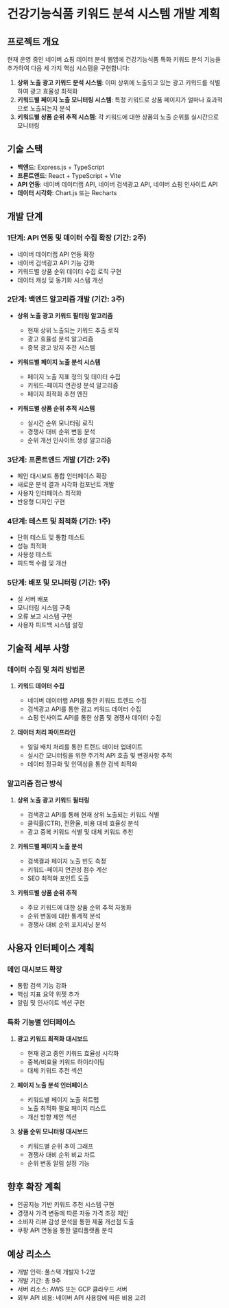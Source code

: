 # 건강기능식품 키워드 분석 시스템 개발 계획

## 프로젝트 개요
현재 운영 중인 네이버 쇼핑 데이터 분석 웹앱에 건강기능식품 특화 키워드 분석 기능을 추가하여 다음 세 가지 핵심 시스템을 구현합니다:

1. **상위 노출 광고 키워드 분석 시스템**: 이미 상위에 노출되고 있는 광고 키워드를 식별하여 광고 효율성 최적화
2. **키워드별 페이지 노출 모니터링 시스템**: 특정 키워드로 상품 페이지가 얼마나 효과적으로 노출되는지 분석
3. **키워드별 상품 순위 추적 시스템**: 각 키워드에 대한 상품의 노출 순위를 실시간으로 모니터링

## 기술 스택
- **백엔드**: Express.js + TypeScript
- **프론트엔드**: React + TypeScript + Vite
- **API 연동**: 네이버 데이터랩 API, 네이버 검색광고 API, 네이버 쇼핑 인사이트 API
- **데이터 시각화**: Chart.js 또는 Recharts

## 개발 단계

### 1단계: API 연동 및 데이터 수집 확장 (기간: 2주)
- 네이버 데이터랩 API 연동 확장
- 네이버 검색광고 API 기능 강화
- 키워드별 상품 순위 데이터 수집 로직 구현
- 데이터 캐싱 및 동기화 시스템 개선

### 2단계: 백엔드 알고리즘 개발 (기간: 3주)
- **상위 노출 광고 키워드 필터링 알고리즘**
  - 현재 상위 노출되는 키워드 추출 로직
  - 광고 효율성 분석 알고리즘
  - 중복 광고 방지 추천 시스템

- **키워드별 페이지 노출 분석 시스템**
  - 페이지 노출 지표 정의 및 데이터 수집
  - 키워드-페이지 연관성 분석 알고리즘
  - 페이지 최적화 추천 엔진

- **키워드별 상품 순위 추적 시스템**
  - 실시간 순위 모니터링 로직
  - 경쟁사 대비 순위 변동 분석
  - 순위 개선 인사이트 생성 알고리즘

### 3단계: 프론트엔드 개발 (기간: 2주)
- 메인 대시보드 통합 인터페이스 확장
- 새로운 분석 결과 시각화 컴포넌트 개발
- 사용자 인터페이스 최적화
- 반응형 디자인 구현

### 4단계: 테스트 및 최적화 (기간: 1주)
- 단위 테스트 및 통합 테스트
- 성능 최적화
- 사용성 테스트
- 피드백 수렴 및 개선

### 5단계: 배포 및 모니터링 (기간: 1주)
- 실 서버 배포
- 모니터링 시스템 구축
- 오류 보고 시스템 구현
- 사용자 피드백 시스템 설정

## 기술적 세부 사항

### 데이터 수집 및 처리 방법론
1. **키워드 데이터 수집**
   - 네이버 데이터랩 API를 통한 키워드 트렌드 수집
   - 검색광고 API를 통한 광고 키워드 데이터 수집
   - 쇼핑 인사이트 API를 통한 상품 및 경쟁사 데이터 수집

2. **데이터 처리 파이프라인**
   - 일일 배치 처리를 통한 트렌드 데이터 업데이트
   - 실시간 모니터링을 위한 주기적 API 호출 및 변경사항 추적
   - 데이터 정규화 및 인덱싱을 통한 검색 최적화

### 알고리즘 접근 방식

1. **상위 노출 광고 키워드 필터링**
   - 검색광고 API를 통해 현재 상위 노출되는 키워드 식별
   - 클릭률(CTR), 전환율, 비용 대비 효율성 분석
   - 광고 중복 키워드 식별 및 대체 키워드 추천

2. **키워드별 페이지 노출 분석**
   - 검색결과 페이지 노출 빈도 측정
   - 키워드-페이지 연관성 점수 계산
   - SEO 최적화 포인트 도출

3. **키워드별 상품 순위 추적**
   - 주요 키워드에 대한 상품 순위 추적 자동화
   - 순위 변동에 대한 통계적 분석
   - 경쟁사 대비 순위 포지셔닝 분석

## 사용자 인터페이스 계획

### 메인 대시보드 확장
- 통합 검색 기능 강화
- 핵심 지표 요약 위젯 추가
- 알림 및 인사이트 섹션 구현

### 특화 기능별 인터페이스
1. **광고 키워드 최적화 대시보드**
   - 현재 광고 중인 키워드 효율성 시각화
   - 중복/비효율 키워드 하이라이팅
   - 대체 키워드 추천 섹션

2. **페이지 노출 분석 인터페이스**
   - 키워드별 페이지 노출 히트맵
   - 노출 최적화 필요 페이지 리스트
   - 개선 방향 제안 섹션

3. **상품 순위 모니터링 대시보드**
   - 키워드별 순위 추이 그래프
   - 경쟁사 대비 순위 비교 차트
   - 순위 변동 알림 설정 기능

## 향후 확장 계획
- 인공지능 기반 키워드 추천 시스템 구현
- 경쟁사 가격 변동에 따른 자동 가격 조정 제안
- 소비자 리뷰 감성 분석을 통한 제품 개선점 도출
- 쿠팡 API 연동을 통한 멀티플랫폼 분석

## 예상 리소스
- 개발 인력: 풀스택 개발자 1-2명
- 개발 기간: 총 9주
- 서버 리소스: AWS 또는 GCP 클라우드 서버
- 외부 API 비용: 네이버 API 사용량에 따른 비용 고려
